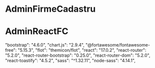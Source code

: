# AdminFirmeCadastru
# AdminReactFC
"bootstrap": "4.6.0",
"chart.js": "2.9.4",
"@fortawesome/fontawesome-free": "5.15.3",
"flot": "themicon/flot",
"react": "17.0.2",
"react-router": "5.2.0",
"react-router-bootstrap": "0.25.0",
"react-router-dom": "5.2.0",
"react-toastify": "4.5.2",
"sass": "^1.32.11",
"node-sass": "4.14.1",
